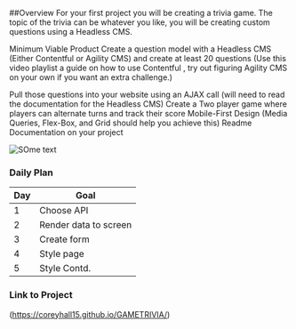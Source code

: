 ##Overview
For your first project you will be creating a trivia game. The topic of the trivia can be whatever you like, you will be creating custom questions using a Headless CMS.

Minimum Viable Product
Create a question model with a Headless CMS (Either Contentful or Agility CMS) and create at least 20 questions
(Use this video playlist a guide on how to use Contentful , try out figuring Agility CMS on your own if you want an extra challenge.)

Pull those questions into your website using an AJAX call (will need to read the documentation for the Headless CMS)
Create a Two player game where players can alternate turns and track their score
Mobile-First Design (Media Queries, Flex-Box, and Grid should help you achieve this)
Readme Documentation on your project

![SOme text](https://laffgaff.com/wp-content/uploads/2020/07/sports-trivia-questions-featured.jpg)


### Daily Plan

| Day | Goal |
|-----|------|
| 1 | Choose API |
| 2 | Render data to screen |
| 3 | Create form |
| 4 | Style page |
| 5 | Style Contd. |

### Link to Project

(https://coreyhall15.github.io/GAMETRIVIA/)